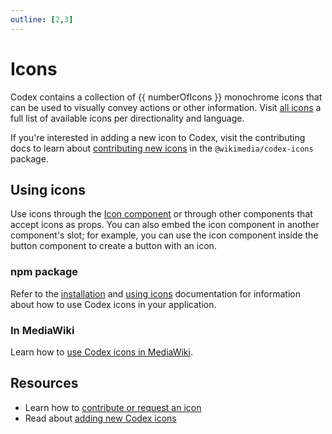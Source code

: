 ```yaml
---
outline: [2,3]
---
```


<script setup>
import * as allIcons from '@wikimedia/codex-icons';
import { cdxIconJournal, cdxIconBold, cdxIconTrash } from '@wikimedia/codex-icons';
import { CdxButton, CdxIcon } from '@wikimedia/codex';
import tokens from '@wikimedia/codex-design-tokens/theme-wikimedia-ui.json';

// Filter out util functions
const numberOfIcons = Object.keys( allIcons )
	.filter( ( iconName ) => iconName.startsWith( 'cdxIcon' ) )
	.length;
</script>

# Icons

Codex contains a collection of {{ numberOfIcons }} monochrome icons that can be used to visually
convey actions or other information. Visit [all icons](./all-icons.md) a full list of available
icons per directionality and language.

If you're interested in adding a new icon to Codex, visit the contributing docs to learn about
[contributing new icons](../contributing/contributing-icons.md) in the
`@wikimedia/codex-icons` package.

## Using icons

Use icons through the [Icon component](../components/demos/icon.md) or through other components
that accept icons as props. You can also embed the icon component in another component's slot;
for example, you can use the icon component inside the button component to create a button with
an icon.

### npm package

Refer to the [installation](../using-codex/developing.html#installation) and [using icons](../using-codex/developing.html#using-icons) documentation for information about how to use Codex icons in
your application.

### In MediaWiki

Learn how to [use Codex icons in MediaWiki](https://www.mediawiki.org/wiki/Codex#Using_Codex_icons).

## Resources

- Learn how to [contribute or request an icon](../contributing/overview.html)
- Read about [adding new Codex icons](../contributing/contributing-icons.html)
